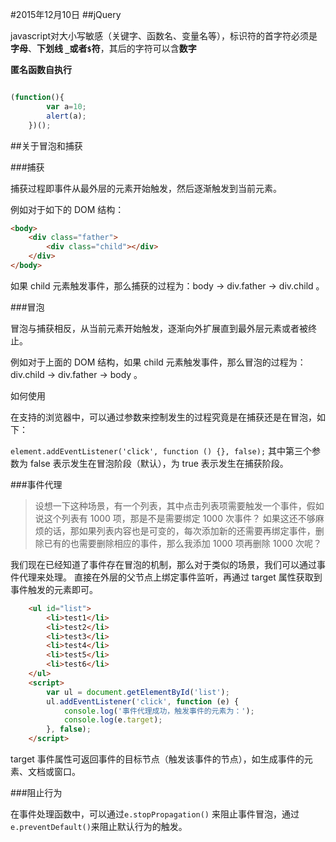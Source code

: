 #2015年12月10日
##jQuery

javascript对大小写敏感（关键字、函数名、变量名等），标识符的首字符必须是**字母**、**下划线 `_`**或者**`$`符**，其后的字符可以含**数字**


**匿名函数自执行**

```js 

(function(){
        var a=10;
        alert(a);
    })();

```



##关于冒泡和捕获

###捕获

捕获过程即事件从最外层的元素开始触发，然后逐渐触发到当前元素。

例如对于如下的 DOM 结构：

```html 
<body>
    <div class="father">
        <div class="child"></div>
    </div>
</body>
```

如果 child 元素触发事件，那么捕获的过程为：body -> div.father -> div.child 。

###冒泡

冒泡与捕获相反，从当前元素开始触发，逐渐向外扩展直到最外层元素或者被终止。

例如对于上面的 DOM 结构，如果 child 元素触发事件，那么冒泡的过程为：div.child -> div.father -> body 。

如何使用

在支持的浏览器中，可以通过参数来控制发生的过程究竟是在捕获还是在冒泡，如下：

`element.addEventListener('click', function () {}, false);`
其中第三个参数为 false 表示发生在冒泡阶段（默认），为 true 表示发生在捕获阶段。

###事件代理

>设想一下这种场景，有一个列表，其中点击列表项需要触发一个事件，假如说这个列表有 1000 项，那是不是需要绑定 1000 次事件？ 如果这还不够麻烦的话，那如果列表内容也是可变的，每次添加新的还需要再绑定事件，删除已有的也需要删除相应的事件，那么我添加 1000 项再删除 1000 次呢？

我们现在已经知道了事件存在冒泡的机制，那么对于类似的场景，我们可以通过事件代理来处理。 直接在外层的父节点上绑定事件监听，再通过 target 属性获取到事件触发的元素即可。

```html 
    <ul id="list">
        <li>test1</li>
        <li>test2</li>
        <li>test3</li>
        <li>test4</li>
        <li>test5</li>
        <li>test6</li>
    </ul>
    <script>
        var ul = document.getElementById('list');
        ul.addEventListener('click', function (e) {
            console.log('事件代理成功，触发事件的元素为：');
            console.log(e.target);
        }, false);
    </script>

```

target 事件属性可返回事件的目标节点（触发该事件的节点），如生成事件的元素、文档或窗口。

###阻止行为

在事件处理函数中，可以通过`e.stopPropagation()` 来阻止事件冒泡，通过`e.preventDefault()`来阻止默认行为的触发。

